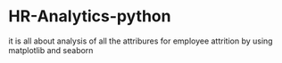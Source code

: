 # HR-Analytics-python
it is all about analysis of all the attribures for employee attrition by using matplotlib and seaborn
